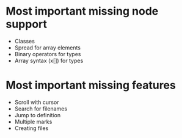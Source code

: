 # Most important missing node support

- Classes
- Spread for array elements
- Binary operators for types
- Array syntax (x[]) for types

# Most important missing features

- Scroll with cursor
- Search for filenames
- Jump to definition
- Multiple marks
- Creating files
